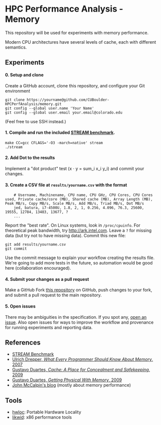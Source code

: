 # HPC Performance Analysis - Memory

This repository will be used for experiments with memory performance.

Modern CPU architectures have several levels of cache, each with different semantics.

## Experiments

#### 0. Setup and clone

Create a GitHub account, clone this repository, and configure your Git environment

    git clone https://yourname@github.com/CUBoulder-HPCPerfAnalysis/memory.git
    git config --global user.name 'Your Name'
    git config --global user.email your.email@colorado.edu

(Feel free to use SSH instead.)

#### 1. Compile and run the included [STREAM benchmark](http://www.cs.virginia.edu/stream/).

    make CC=gcc CFLAGS='-O3 -march=native' stream
    ./stream

#### 2. Add Dot to the results

Implement a "dot product" test (x ⋅ y = sum_i x_i y_i) and commit your changes.

#### 3. Create a CSV file at `results/yourname.csv` with the format

```
    # Username, Machinename, CPU name, CPU GHz, CPU Cores, CPU Cores used, Private cache/core (MB), Shared cache (MB), Array Length (MB), Peak MB/s, Copy MB/s, Scale MB/s, Add MB/s, Triad MB/s, Dot MB/s
    jed, batura, i7-4500U, 1.8, 2, 1, 0.256, 4.096, 76.3, 25600, 19555, 12784, 13483, 13677, ?
    ...
```

Report the "best rate".
On Linux systems, look in `/proc/cpuinfo`.
For theoretical peak bandwidth, try http://ark.intel.com.
Leave a `?` for missing data (but try not to have missing data).
Commit this new file:

    git add results/yourname.csv
    git commit

Use the commit message to explain your workflow creating the results file.
We're going to add more tests in the future, so automation would be good here (collaboration encouraged).

#### 4. Submit your changes as a pull request

Make a GitHub Fork [this repository](https://github.com/CUBoulder-HPCPerfAnalysis/memory/fork) on GitHub, push changes to your fork, and submit a pull request to the main repository.

#### 5. Open issues
There may be ambiguities in the specification.
If you spot any, [open an issue](https://github.com/CUBoulder-HPCPerfAnalysis/memory/issues).
Also open issues for ways to improve the workflow and provenance for running experiments and reporting data.

## References

* [STREAM Benchmark](http://www.cs.virginia.edu/stream/)
* [Ulrich Drepper, *What Every Programmer Should Know About Memory*, 2007](http://www.akkadia.org/drepper/cpumemory.pdf)
* [Gustavo Duartes, *Cache: A Place for Concealment and Safekeeping*, 2009](http://duartes.org/gustavo/blog/post/intel-cpu-caches/)
* [Gustavo Duartes, *Getting Physical With Memory*, 2009](http://duartes.org/gustavo/blog/post/getting-physical-with-memory/)
* [John McCalpin's blog](http://sites.utexas.edu/jdm4372/) (mostly about memory performance)

## Tools

* [hwloc](http://www.open-mpi.org/projects/hwloc/): Portable Hardware Locality
* [likwid](https://code.google.com/p/likwid/): x86 performance tools
